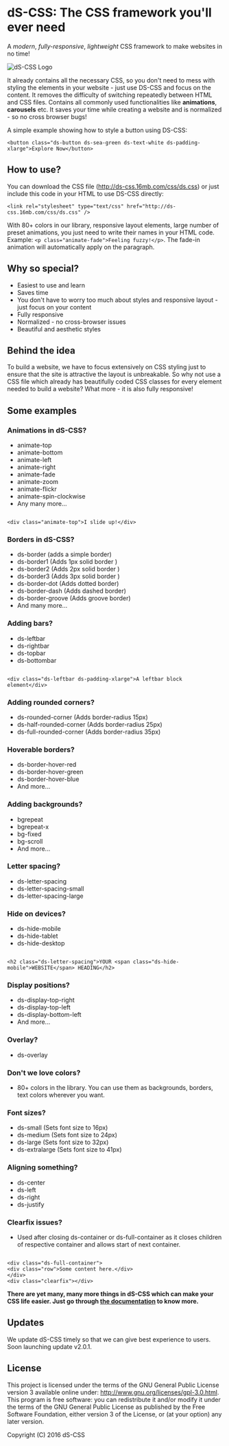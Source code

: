 # dS-CSS: The CSS framework you'll ever need

A *modern*, *fully-responsive*, *lightweight* CSS framework to make websites in no time!

![dS-CSS Logo](https://raw.githubusercontent.com/anirudhkhanna/dS-CSS/master/logo-ds.png)

It already contains all the necessary CSS, so you don't need to mess with styling the elements in your website - just use DS-CSS and focus on the content. It removes the difficulty of switching repeatedly between HTML and CSS files.  Contains all commonly used functionalities like **animations**, **carousels** etc. It saves your time while creating a website and is normalized - so no cross browser bugs!

A simple example showing how to style a button using DS-CSS:

```
<button class="ds-button ds-sea-green ds-text-white ds-padding-xlarge">Explore Now</button>
```


## How to use?
You can download the CSS file (http://ds-css.16mb.com/css/ds.css) or just include this code in your HTML to use DS-CSS directly:

```
<link rel="stylesheet" type="text/css" href="http://ds-css.16mb.com/css/ds.css" />
```

With 80+ colors in our library, responsive layout elements, large number of preset animations, you just need to write their names in your HTML code. Example: `<p class="animate-fade">Feeling fuzzy!</p>`. The fade-in animation will automatically apply on the paragraph.


## Why so special?
* Easiest to use and learn
* Saves time
* You don't have to worry too much about styles and responsive layout - just focus on your content
* Fully responsive
* Normalized - no cross-browser issues
* Beautiful and aesthetic styles


## Behind the idea
To build a website, we have to focus extensively on CSS styling just to ensure that the site is attractive the layout is unbreakable. So why not use a CSS file which already has beautifully coded CSS classes for every element needed to build a website? What more - it is also fully responsive!


## Some examples
### Animations in dS-CSS?
- animate-top
- animate-bottom
- animate-left
- animate-right
- animate-fade
- animate-zoom
- animate-flickr
- animate-spin-clockwise
- Any many more...

```

<div class="animate-top">I slide up!</div>

```


### Borders in dS-CSS?
- ds-border (adds a simple border)
- ds-border1 (Adds 1px solid border )
- ds-border2 (Adds 2px solid border )
- ds-border3 (Adds 3px solid border )
- ds-border-dot (Adds dotted border)
- ds-border-dash (Adds dashed border)
- ds-border-groove (Adds groove border)
- And many more...


### Adding bars?
- ds-leftbar
- ds-rightbar
- ds-topbar
- ds-bottombar

```

<div class="ds-leftbar ds-padding-xlarge">A leftbar block element</div>

```

### Adding rounded corners?
- ds-rounded-corner (Adds border-radius 15px)
- ds-half-rounded-corner (Adds border-radius 25px)
- ds-full-rounded-corner (Adds border-radius 35px)


### Hoverable borders?
- ds-border-hover-red
- ds-border-hover-green
- ds-border-hover-blue
- And more...


### Adding backgrounds?
- bgrepeat
- bgrepeat-x
- bg-fixed
- bg-scroll
- And more...

### Letter spacing?
- ds-letter-spacing
- ds-letter-spacing-small
- ds-letter-spacing-large

### Hide on devices?
- ds-hide-mobile
- ds-hide-tablet
- ds-hide-desktop

```

<h2 class="ds-letter-spacing">YOUR <span class="ds-hide-mobile">WEBSITE</span> HEADING</h2>

```


### Display positions?
- ds-display-top-right
- ds-display-top-left
- ds-display-bottom-left
- And more...


### Overlay?
- ds-overlay


### Don't we love colors?
- 80+ colors in the library. You can use them as backgrounds, borders, text colors wherever you want.


### Font sizes?
- ds-small (Sets font size to 16px)
- ds-medium (Sets font size to 24px)
- ds-large (Sets font size to 32px)
- ds-extralarge (Sets font size to 41px)


### Aligning something?
- ds-center
- ds-left
- ds-right
- ds-justify


### Clearfix issues?
- Used after closing ds-container or ds-full-container as it closes children of respective container and allows start of next container.

```

<div class="ds-full-container">
<div class="row">Some content here.</div>
</div>
<div class="clearfix"></div>

```

**There are yet many, many more things in dS-CSS which can make your CSS life easier. Just go through [the documentation](https://github.com/ds-css/dS-CSS/raw/master/documentation.pdf) to know more.**


## Updates
We update dS-CSS timely so that we can give best experience to users. Soon launching update v2.0.1.


## License
This project is licensed under the terms of the GNU General Public License version 3 available online under: http://www.gnu.org/licenses/gpl-3.0.html. This program is free software: you can redistribute it and/or modify it under the terms of the GNU General Public License as published by the Free Software Foundation, either version 3 of the License, or (at your option) any later version.

Copyright (C) 2016 dS-CSS
